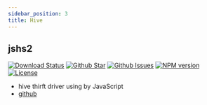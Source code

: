 ```yaml
---
sidebar_position: 3
title: Hive
---
```


## jshs2

[![Download Status](https://img.shields.io/npm/dw/jshs2.svg)](https://npmcharts.com/compare/jshs2?minimal=true) [![Github Star](https://img.shields.io/github/stars/imjuni/jshs2.svg?style=popout)](https://github.com/imjuni/jshs2) [![Github Issues](https://img.shields.io/github/issues-raw/imjuni/jshs2.svg)](https://github.com/imjuni/jshs2/issues) [![NPM version](https://img.shields.io/npm/v/jshs2.svg)](https://www.npmjs.com/package/jshs2) [![License](https://img.shields.io/npm/l/jshs2.svg)](https://github.com/imjuni/jshs2/blob/master/LICENSE)

- hive thirft driver using by JavaScript
- [github](https://github.com/imjuni/jshs2)
